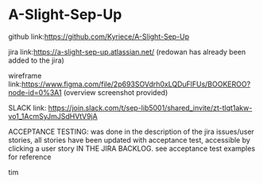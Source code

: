 # A-Slight-Sep-Up

github link:https://github.com/Kyriece/A-Slight-Sep-Up

jira link:https://a-slight-sep-up.atlassian.net/ (redowan has already been added to the jira)

wireframe link:https://www.figma.com/file/2p693SOVdrh0xLQDuFlFUs/BOOKEROO?node-id=0%3A1
(overview screenshot provided)

SLACK link: https://join.slack.com/t/sep-lib5001/shared_invite/zt-tlqt1akw-vo1_1AcmSyJmJSdHVtV9jA

ACCEPTANCE TESTING: was done in the description of the jira issues/user stories, all stories have been updated with acceptance test, accessible by clicking a user story IN THE JIRA BACKLOG. see acceptance test examples for reference

tim